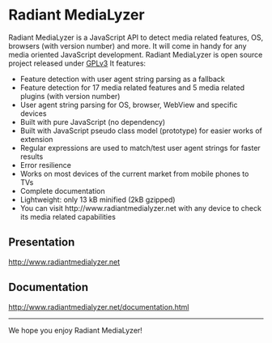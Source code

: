 Radiant MediaLyzer
===============
Radiant MediaLyzer is a JavaScript API to detect media related features, OS, browsers (with version number) and more. It will come in handy for any media oriented JavaScript development.
Radiant MediaLyzer is open source project released under <a href="http://www.gnu.org/copyleft/gpl.html" target="_blank">GPLv3</a>
It features:
<ul>
	<li>Feature detection with user agent string parsing as a fallback</li>
    <li>Feature detection for 17 media related features and 5 media related plugins (with version number)</li>
    <li>User agent string parsing for OS, browser, WebView and specific devices</li>
    <li>Built with pure JavaScript (no dependency)</li>
    <li>Built with JavaScript pseudo class model (prototype) for easier works of extension</li>
	<li>Regular expressions are used to match/test user agent strings for faster results</li>
    <li>Error resilience</li>
    <li>Works on most devices of the current market from mobile phones to TVs</li>
    <li>Complete documentation</a></li>
    <li>Lightweight: only 13 kB minified (2kB gzipped)</li>
    <li>You can visit http://www.radiantmedialyzer.net with any device to check its media related capabilities</li> 
</ul>

Presentation
-------------
http://www.radiantmedialyzer.net

Documentation
-------------
http://www.radiantmedialyzer.net/documentation.html

----------------------------------
We hope you enjoy Radiant MediaLyzer! 



